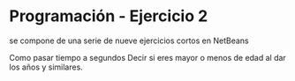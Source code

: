 # Programación - Ejercicio 2

se compone de una serie de nueve ejercicios cortos en NetBeans

Como pasar tiempo a segundos 
Decir si eres mayor o menos de edad al dar los años y similares.
 